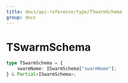 ```yaml
---
title: docs/api-reference/type/TSwarmSchema
group: docs
---
```


# TSwarmSchema

```ts
type TSwarmSchema = {
    swarmName: ISwarmSchema["swarmName"];
} & Partial<ISwarmSchema>;
```


